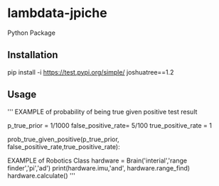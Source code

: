 # lambdata-jpiche
Python Package 

## Installation

pip install -i https://test.pypi.org/simple/ joshuatree==1.2

## Usage
'''
EXAMPLE of probability of being true given positive test result


p_true_prior = 1/1000
false_positive_rate= 5/100
true_positive_rate = 1

prob_true_given_positive(p_true_prior, false_positive_rate,true_positive_rate):

EXAMPLE of Robotics Class
    hardware = Brain('interial','range finder','pi','ad')
    print(hardware.imu,'and', hardware.range_find)
    hardware.calculate()
'''